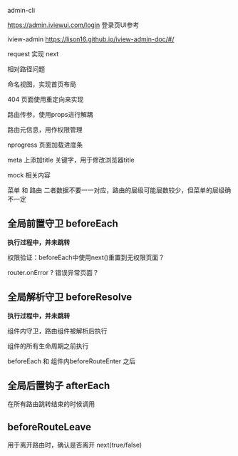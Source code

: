 

admin-cli

https://admin.iviewui.com/login  登录页UI参考


iview-admin https://lison16.github.io/iview-admin-doc/#/

request 实现 next

相对路径问题

命名视图，实现首页布局

404 页面使用重定向来实现

路由传参，使用props进行解耦

路由元信息，用作权限管理

nprogress 页面加载进度条

meta 上添加title 关键字，用于修改浏览器title

mock 相关内容


菜单 和 路由 二者数据不要一一对应，路由的层级可能层数较少，但菜单的层级确不一定

## 全局前置守卫 beforeEach

**执行过程中，并未跳转**

权限验证：beforeEach中使用next()重置到无权限页面？

router.onError ? 错误异常页面？

## 全局解析守卫 beforeResolve

**执行过程中，并未跳转**

组件内守卫，路由组件被解析后执行

组件的所有生命周期之前执行

beforeEach 和 组件内beforeRouteEnter 之后

## 全局后置钩子 afterEach

在所有路由跳转结束的时候调用

## beforeRouteLeave 

用于离开路由时，确认是否离开 next(true/false)